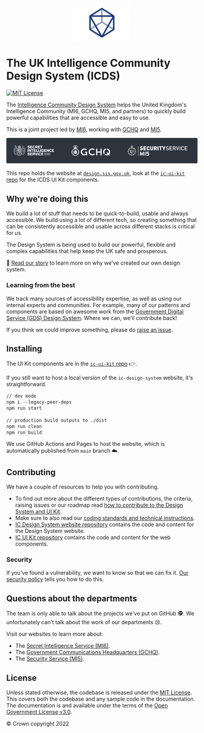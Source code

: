 <!-- markdownlint-disable-file -->
<p align="center">
  <img width="150px" src="/static/icds-logo.png" alt="Logo of the Intelligence Community Design System" loading="lazy">
</p>

# The UK Intelligence Community Design System (ICDS)

[![MIT License](https://img.shields.io/badge/license-MIT-blue.svg)](https://github.com/mi6/ic-design-system/tree/main/LICENSE)

The [Intelligence Community Design System](https://design.sis.gov.uk) helps the United Kingdom's Intelligence Community (MI6, GCHQ, MI5, and partners) to quickly build powerful capabilities that are accessible and easy to use.

This is a joint project led by [MI6](https://www.sis.gov.uk), working with [GCHQ](https://www.gchq.gov.uk) and [MI5](https://www.mi5.gov.uk).

<p align="center">
  <img src="/static/icds-orgs.png" alt="SIS (MI6), GCHQ and MI5 Logos" loading="lazy">
</p>

This repo holds the website at [`design.sis.gov.uk`](https://design.sis.gov.uk), look at the [`ic-ui-kit` repo](https://github.com/mi6/ic-ui-kit) for the ICDS UI Kit components.

## Why we're doing this

We build a lot of stuff that needs to be quick-to-build, usable and always accessible. We build using a lot of different tech, so creating something that can be consistently accessible and usable across different stacks is critical for us.

The Design System is being used to build our powerful, flexible and complex capabilities that help keep the UK safe and prosperous.

📖 [Read our story](https://design.sis.gov.uk/get-started/a-design-system) to learn more on why we've created our own design system.

### Learning from the best

We track many sources of accessibility expertise, as well as using our internal experts and communities. For example, many of our patterns and components are based on awesome work from the [Government Digital Service (GDS) Design System](https://design-system.service.gov.uk/). Where we can, we'll contribute back!

If you think we could improve something, please do [raise an issue](https://github.com/mi6/ic-design-system/issues/new/choose).

## Installing

The UI Kit components are in the [`ic-ui-kit` repo](https://github.com/mi6/ic-ui-kit) 👉.

If you still want to host a local version of the `ic-design-system` website, it's straightforward.

```
// dev mode
npm i --legacy-peer-deps
npm run start

// production build outputs to ./dist
npm run clean
npm run build
```

We use GitHub Actions and Pages to host the website, which is automatically published from `main` branch ☁️.

## Contributing

We have a couple of resources to help you with contributing.

- To find out more about the different types of contributions, the criteria, raising issues or our roadmap read [how to contribute to the Design System and UI Kit](https://design.sis.gov.uk/community/contribute).
- Make sure to also read our [coding standards and technical instructions](CONTRIBUTING.md).
- [IC Design System website repository](https://github.com/mi6/ic-design-system) contains the code and content for the Design System website.
- [IC UI Kit repository](https://github.com/mi6/ic-ui-kit) contains the code and content for the web components.

### Security

If you've found a vulnerability, we want to know so that we can fix it. [Our security policy](SECURITY.md) tells you how to do this.

## Questions about the departments

The team is only able to talk about the projects we've put on GitHub 🕵️. We unfortunately can't talk about the work of our departments 😢.

Visit our websites to learn more about:

- The [Secret Intelligence Service (MI6)](https://www.sis.gov.uk).
- The [Government Communications Headquarters (GCHQ)](https://www.gchq.gov.uk).
- The [Security Service (MI5)](https://www.mi5.gov.uk).

## License

Unless stated otherwise, the codebase is released under the [MIT License](https://opensource.org/licenses/MIT). This covers both the codebase and any sample code in the documentation. The documentation is and available under the terms of the [Open Government License v3.0](https://www.nationalarchives.gov.uk/doc/open-government-licence/version/3/).

© Crown copyright 2022
